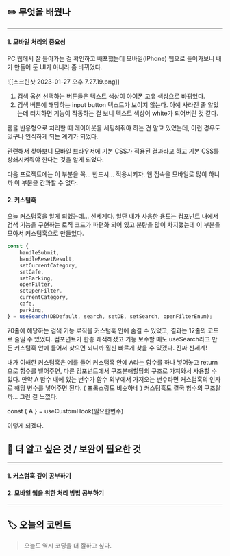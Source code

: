 ## ✏️ 무엇을 배웠나
---
#### 1. 모바일 처리의 중요성

PC 웹에서 잘 돌아가는 걸 확인하고 배포했는데 모바일(IPhone) 웹으로 들어가보니 내가 만들어 둔 UI가 아니라 좀 바뀌었다.

![[스크린샷 2023-01-27 오후 7.27.19.png]]

1. 검색 옵션 선택하는 버튼들은 텍스트 색상이 아이폰 고유 색상으로 바뀌었다.
2. 검색 버튼에 해당하는 input button 텍스트가 보이지 않는다. 아예 사라진 줄 알았는데 터치하면 기능이 작동하는 걸 보니 텍스트 색상이 white가 되어버린 것 같다.

웹을 반응형으로 처리할 때 레이아웃을 세팅해줘야 하는 건 알고 있었는데, 이런 경우도 있구나 인식하게 되는 계기가 되었다.

관련해서 찾아보니 모바일 브라우저에 기본 CSS가 적용된 결과라고 하고 기본 CSS를 상쇄시켜줘야 한다는 것을 알게 되었다.

다음 프로젝트에는 이 부분을 꼭... 반드시... 적용시키자. 웹 접속을 모바일로 많이 하니까 이 부분을 간과할 수 없다.

#### 2. 커스텀훅

오늘 커스텀훅을 알게 되었는데... 신세계다. 일단 내가 사용한 용도는 컴포넌트 내에서 검색 기능을 구현하는 로직 코드가 파편화 되어 있고 분량을 많이 차지했는데 이 부분을 모아서 커스텀훅으로 만들었다.

```js
const {
	handleSubmit,
	handleResetResult,
	setCurrentCategory,
	setCafe,
	setParking,
	openFilter,
	setOpenFilter,
	currentCategory,
	cafe,
	parking,
} = useSearch(DBDefault, search, setDB, setSearch, openFilterEnum);
```

70줄에 해당하는 검색 기능 로직을 커스텀훅 안에 숨길 수 있었고, 결과는 12줄의 코드로 줄일 수 있었다. 컴포넌트가 한층 쾌적해졌고 기능 보수할 때도 useSearch라고 만든 커스텀훅 안에 들어서 찾으면 되니까 훨씬 빠르게 찾을 수 있겠다. 진짜 신세계!

내가 이해한 커스텀훅은 예를 들어 커스텀훅 안에 A라는 함수를 하나 넣어놓고 return으로 함수를 뱉어주면, 다른 컴포넌트에서 구조분해할당의 구조로 가져와서 사용할 수 있다.  만약 A 함수 내에 있는 변수가 함수 외부에서 가져오는 변수라면 커스텀훅의 인자로 해당 변수를 넣어주면 된다. ( 프롭스랑도 비슷하네 ) 커스텀훅도 결국 함수의 구조랄까... 그런 걸 느꼈다.

const { A } = useCustomHook(필요한변수)

이렇게 되겠다.

## 🔎 더 알고 싶은 것 / 보완이 필요한 것
---
#### 1. 커스텀훅 깊이 공부하기 
#### 2. 모바일 웹을 위한 처리 방법 공부하기
---
## 🏷️ 오늘의 코멘트
> 오늘도 역시 코딩을 더 잘하고 싶다.